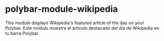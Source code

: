 # polybar-module-wikipedia
This module displays Wikipedia's featured article of the day on your Polybar. Este módulo muestra el artículo destacado del día de Wikipedia en tu barra Polybar.
